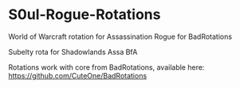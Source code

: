 # S0ul-Rogue-Rotations
World of Warcraft rotation for Assassination Rogue for BadRotations

Subelty rota for Shadowlands
Assa BfA

Rotations work with core from BadRotations, available here:
https://github.com/CuteOne/BadRotations
